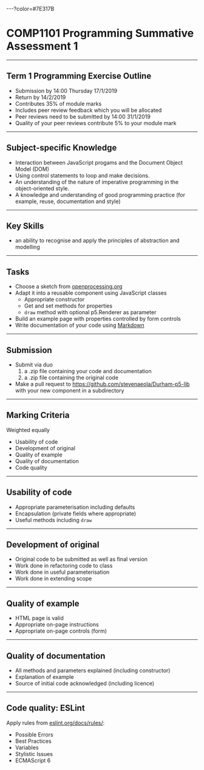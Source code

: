 ---?color=#7E317B

# COMP1101 Programming Summative Assessment 1

---

## Term 1 Programming Exercise Outline

- Submission by 14:00 Thursday 17/1/2019
- Return by 14/2/2019
- Contributes 35% of module marks
- Includes peer review feedback which you will be allocated
- Peer reviews need to be submitted by 14:00 31/1/2019
- Quality of your peer reviews contribute 5% to your module mark

---

## Subject-specific Knowledge

- Interaction between JavaScript progams and the Document Object Model (DOM)
- Using control statements to loop and make decisions.
- An understanding of the nature of imperative programming in the object-oriented style.
- A knowledge and understanding of good programming practice (for example, reuse, documentation and style)

---

## Key Skills

- an ability to recognise and apply the principles of abstraction and modelling

---

## Tasks

- Choose a sketch from [openprocessing.org](https://www.openprocessing.org/)
- Adapt it into a reusable component using JavaScript classes
    - Appropriate constructor
    - Get and set methods for properties
    - `draw` method with optional p5.Renderer as parameter
- Build an example page with properties controlled by form controls
- Write documentation of your code using [Markdown](https://guides.github.com/features/mastering-markdown/)

---

## Submission

- Submit via duo
   1. a .zip file containing your code and documentation
   2. a .zip file containing the original code
- Make a pull request to https://github.com/stevenaeola/Durham-p5-lib with your new component in a subdirectory

---

## Marking Criteria

Weighted equally

- Usability of code
- Development of original 
- Quality of example
- Quality of documentation
- Code quality

---

## Usability of code

- Appropriate parameterisation including defaults
- Encapsulation (private fields where appropriate)
- Useful methods including `draw`

---

## Development of original

- Original code to be submitted as well as final version
- Work done in refactoring code to class
- Work done in useful parameterisation
- Work done in extending scope 

---

## Quality of example

- HTML page is valid
- Appropriate on-page instructions
- Appropriate on-page controls (form)

---

## Quality of documentation

- All methods and parameters explained (including constructor)
- Explanation of example
- Source of initial code acknowledged (including licence)

---

## Code quality: ESLint

Apply rules from [eslint.org/docs/rules/](https://eslint.org/docs/rules/):

- Possible Errors
- Best Practices
- Variables
- Stylistic Issues
- ECMAScript 6



